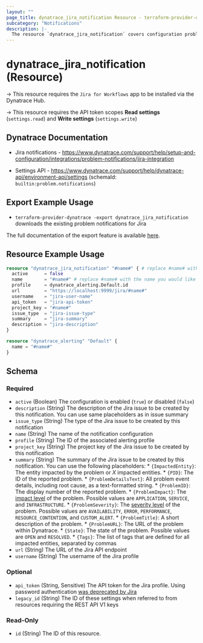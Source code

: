```yaml
---
layout: ""
page_title: dynatrace_jira_notification Resource - terraform-provider-dynatrace"
subcategory: "Notifications"
description: |-
  The resource `dynatrace_jira_notification` covers configuration problem notifications sent to Jira
---
```


# dynatrace_jira_notification (Resource)

-> This resource requires the `Jira for Workflows` app to be installed via the Dynatrace Hub.

-> This resource requires the API token scopes **Read settings** (`settings.read`) and **Write settings** (`settings.write`)

## Dynatrace Documentation

- Jira notifications - https://www.dynatrace.com/support/help/setup-and-configuration/integrations/problem-notifications/jira-integration

- Settings API - https://www.dynatrace.com/support/help/dynatrace-api/environment-api/settings (schemaId: `builtin:problem.notifications`)

## Export Example Usage

- `terraform-provider-dynatrace -export dynatrace_jira_notification` downloads the existing problem notifications for Jira

The full documentation of the export feature is available [here](https://dt-url.net/h203qmc).

## Resource Example Usage

```terraform
resource "dynatrace_jira_notification" "#name#" { # replace #name# with the name you would like your resource be known within your Terraform Module
  active      = false
  name        = "#name#" # replace #name# with the name you would like your entry to be displayed within the Dynatrace Web UI
  profile     = dynatrace_alerting.Default.id
  url         = "https://localhost:9999/jira/#name#"
  username    = "jira-user-name"
  api_token   = "jira-api-token"
  project_key = "#name#"
  issue_type  = "jira-issue-type"
  summary     = "jira-summary"
  description = "jira-description"
}

resource "dynatrace_alerting" "Default" {
  name = "#name#"
}
```

<!-- schema generated by tfplugindocs -->
## Schema

### Required

- `active` (Boolean) The configuration is enabled (`true`) or disabled (`false`)
- `description` (String) The description of the Jira issue to be created by this notification.   You can use same placeholders as in issue summary
- `issue_type` (String) The type of the Jira issue to be created by this notification
- `name` (String) The name of the notification configuration
- `profile` (String) The ID of the associated alerting profile
- `project_key` (String) The project key of the Jira issue to be created by this notification
- `summary` (String) The summary of the Jira issue to be created by this notification.  You can use the following placeholders:  * `{ImpactedEntity}`: The entity impacted by the problem or *X* impacted entities.  * `{PID}`: The ID of the reported problem.  * `{ProblemDetailsText}`: All problem event details, including root cause, as a text-formatted string.  * `{ProblemID}`: The display number of the reported problem.  * `{ProblemImpact}`: The [impact level](https://www.dynatrace.com/support/help/shortlink/impact-analysis) of the problem. Possible values are `APPLICATION`, `SERVICE`, and `INFRASTRUCTURE`.  * `{ProblemSeverity}`: The [severity level](https://www.dynatrace.com/support/help/shortlink/event-types) of the problem. Possible values are `AVAILABILITY`, `ERROR`, `PERFORMANCE`, `RESOURCE_CONTENTION`, and `CUSTOM_ALERT`.  * `{ProblemTitle}`: A short description of the problem.  * `{ProblemURL}`: The URL of the problem within Dynatrace.  * `{State}`: The state of the problem. Possible values are `OPEN` and `RESOLVED`.  * `{Tags}`: The list of tags that are defined for all impacted entities, separated by commas
- `url` (String) The URL of the Jira API endpoint
- `username` (String) The username of the Jira profile

### Optional

- `api_token` (String, Sensitive) The API token for the Jira profile. Using password authentication [was deprecated by Jira](https://developer.atlassian.com/cloud/jira/platform/deprecation-notice-basic-auth-and-cookie-based-auth/)
- `legacy_id` (String) The ID of these settings when referred to from resources requiring the REST API V1 keys

### Read-Only

- `id` (String) The ID of this resource.
 
